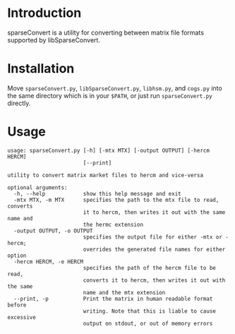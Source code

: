 # Introduction 
sparseConvert is a utility for converting between matrix file formats supported by libSparseConvert. 

# Installation
Move `sparseConvert.py`, `libSparseConvert.py`, `libhsm.py`, and `cogs.py` into the same directory which is in your `$PATH`, or just run `sparseConvert.py` directly. 

# Usage
```
usage: sparseConvert.py [-h] [-mtx MTX] [-output OUTPUT] [-hercm HERCM]
                        [--print]

utility to convert matrix market files to hercm and vice-versa

optional arguments:
  -h, --help            show this help message and exit
  -mtx MTX, -m MTX      specifies the path to the mtx file to read, converts
                        it to hercm, then writes it out with the same name and
                        the hermc extension
  -output OUTPUT, -o OUTPUT
                        specifies the output file for either -mtx or -hercm;
                        overrides the generated file names for either option
  -hercm HERCM, -e HERCM
                        specifies the path of the hercm file to be read,
                        converts it to hercm, then writes it out with the same
                        name and the mtx extension
  --print, -p           Print the matrix in human readable format before
                        writing. Note that this is liable to cause excessive
                        output on stdout, or out of memory errors
```